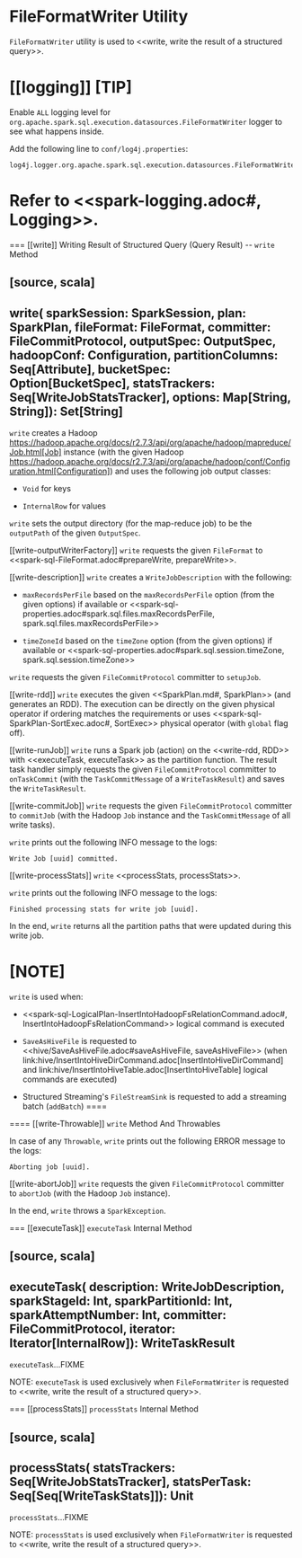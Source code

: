 # FileFormatWriter Utility

`FileFormatWriter` utility is used to <<write, write the result of a structured query>>.

[[logging]]
[TIP]
====
Enable `ALL` logging level for `org.apache.spark.sql.execution.datasources.FileFormatWriter` logger to see what happens inside.

Add the following line to `conf/log4j.properties`:

```
log4j.logger.org.apache.spark.sql.execution.datasources.FileFormatWriter=ALL
```

Refer to <<spark-logging.adoc#, Logging>>.
====

=== [[write]] Writing Result of Structured Query (Query Result) -- `write` Method

[source, scala]
----
write(
  sparkSession: SparkSession,
  plan: SparkPlan,
  fileFormat: FileFormat,
  committer: FileCommitProtocol,
  outputSpec: OutputSpec,
  hadoopConf: Configuration,
  partitionColumns: Seq[Attribute],
  bucketSpec: Option[BucketSpec],
  statsTrackers: Seq[WriteJobStatsTracker],
  options: Map[String, String]): Set[String]
----

`write` creates a Hadoop https://hadoop.apache.org/docs/r2.7.3/api/org/apache/hadoop/mapreduce/Job.html[Job] instance (with the given Hadoop https://hadoop.apache.org/docs/r2.7.3/api/org/apache/hadoop/conf/Configuration.html[Configuration]) and uses the following job output classes:

* `Void` for keys

* `InternalRow` for values

`write` sets the output directory (for the map-reduce job) to be the `outputPath` of the given `OutputSpec`.

[[write-outputWriterFactory]]
`write` requests the given `FileFormat` to <<spark-sql-FileFormat.adoc#prepareWrite, prepareWrite>>.

[[write-description]]
`write` creates a `WriteJobDescription` with the following:

* `maxRecordsPerFile` based on the `maxRecordsPerFile` option (from the given options) if available or <<spark-sql-properties.adoc#spark.sql.files.maxRecordsPerFile, spark.sql.files.maxRecordsPerFile>>

* `timeZoneId` based on the `timeZone` option (from the given options) if available or <<spark-sql-properties.adoc#spark.sql.session.timeZone, spark.sql.session.timeZone>>

`write` requests the given `FileCommitProtocol` committer to `setupJob`.

[[write-rdd]]
`write` executes the given <<SparkPlan.md#, SparkPlan>> (and generates an RDD). The execution can be directly on the given physical operator if ordering matches the requirements or uses <<spark-sql-SparkPlan-SortExec.adoc#, SortExec>> physical operator (with `global` flag off).

[[write-runJob]]
`write` runs a Spark job (action) on the <<write-rdd, RDD>> with <<executeTask, executeTask>> as the partition function. The result task handler simply requests the given `FileCommitProtocol` committer to `onTaskCommit` (with the `TaskCommitMessage` of a `WriteTaskResult`) and saves the `WriteTaskResult`.

[[write-commitJob]]
`write` requests the given `FileCommitProtocol` committer to `commitJob` (with the Hadoop `Job` instance and the `TaskCommitMessage` of all write tasks).

`write` prints out the following INFO message to the logs:

```
Write Job [uuid] committed.
```

[[write-processStats]]
`write` <<processStats, processStats>>.

`write` prints out the following INFO message to the logs:

```
Finished processing stats for write job [uuid].
```

In the end, `write` returns all the partition paths that were updated during this write job.

[NOTE]
====
`write` is used when:

* <<spark-sql-LogicalPlan-InsertIntoHadoopFsRelationCommand.adoc#, InsertIntoHadoopFsRelationCommand>> logical command is executed

* `SaveAsHiveFile` is requested to <<hive/SaveAsHiveFile.adoc#saveAsHiveFile, saveAsHiveFile>> (when link:hive/InsertIntoHiveDirCommand.adoc[InsertIntoHiveDirCommand] and link:hive/InsertIntoHiveTable.adoc[InsertIntoHiveTable] logical commands are executed)

* Structured Streaming's `FileStreamSink` is requested to add a streaming batch (`addBatch`)
====

==== [[write-Throwable]] `write` Method And Throwables

In case of any `Throwable`, `write` prints out the following ERROR message to the logs:

```
Aborting job [uuid].
```

[[write-abortJob]]
`write` requests the given `FileCommitProtocol` committer to `abortJob` (with the Hadoop `Job` instance).

In the end, `write` throws a `SparkException`.

=== [[executeTask]] `executeTask` Internal Method

[source, scala]
----
executeTask(
  description: WriteJobDescription,
  sparkStageId: Int,
  sparkPartitionId: Int,
  sparkAttemptNumber: Int,
  committer: FileCommitProtocol,
  iterator: Iterator[InternalRow]): WriteTaskResult
----

`executeTask`...FIXME

NOTE: `executeTask` is used exclusively when `FileFormatWriter` is requested to <<write, write the result of a structured query>>.

=== [[processStats]] `processStats` Internal Method

[source, scala]
----
processStats(
  statsTrackers: Seq[WriteJobStatsTracker],
  statsPerTask: Seq[Seq[WriteTaskStats]]): Unit
----

`processStats`...FIXME

NOTE: `processStats` is used exclusively when `FileFormatWriter` is requested to <<write, write the result of a structured query>>.
